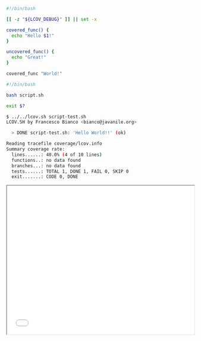```bash
#!/bin/bash

[[ -z "${LCOV_DEBUG}" ]] || set -x

covered_func() {
  echo "Hello $1!"
}

uncovered_func() {
  echo "Great!"
}

covered_func "World!"
```
```bash
#!/bin/bash

bash script.sh

exit $?
```
```bash
$ ../../lcov.sh script-test.sh
LCOV.SH by Francesco Bianco <bianco@javanile.org>

  > DONE script-test.sh: 'Hello World!!' (ok)

Reading tracefile coverage/lcov.info
Summary coverage rate:
  lines......: 40.0% (4 of 10 lines)
  functions..: no data found
  branches...: no data found
  tests......: TOTAL 1, DONE 1, FAIL 0, SKIP 0
  exit.......: CODE 0, DONE
```
<iframe width="100%" height="400" src="coverage/basic"></iframe>
